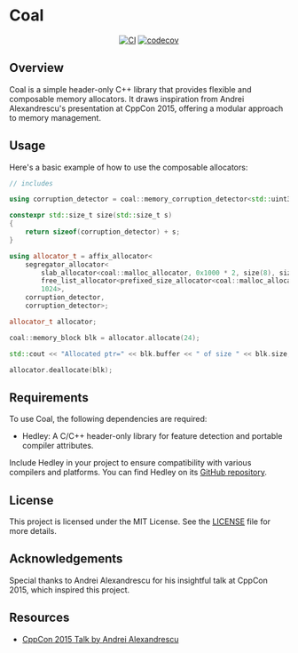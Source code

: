 # Coal

<div align="center">

[![CI](https://github.com/3uclid3/coal/actions/workflows/ci.yml/badge.svg)](https://github.com/3uclid3/coal/actions/workflows/ci.yml)
[![codecov](https://codecov.io/gh/3uclid3/coal/graph/badge.svg?token=WoAKEzkrWy)](https://codecov.io/gh/3uclid3/coal)

</div>

## Overview

Coal is a simple header-only C++ library that provides flexible and composable memory allocators. It draws inspiration from Andrei Alexandrescu's presentation at CppCon 2015, offering a modular approach to memory management.

## Usage

Here's a basic example of how to use the composable allocators:

```cpp
// includes

using corruption_detector = coal::memory_corruption_detector<std::uint32_t, 0xDEADDEAD>;

constexpr std::size_t size(std::size_t s)
{
    return sizeof(corruption_detector) + s;
}

using allocator_t = affix_allocator<
    segregator_allocator<
        slab_allocator<coal::malloc_allocator, 0x1000 * 2, size(8), size(16), size(32), size(64), size(128), size(512), size(1024)>,
        free_list_allocator<prefixed_size_allocator<coal::malloc_allocator>, limited_size_free_list_strategy<best_fit_free_list_strategy, 64>>,
        1024>,
    corruption_detector,
    corruption_detector>;

allocator_t allocator;

coal::memory_block blk = allocator.allocate(24);

std::cout << "Allocated ptr=" << blk.buffer << " of size " << blk.size;

allocator.deallocate(blk);
```

## Requirements

To use Coal, the following dependencies are required:

- Hedley: A C/C++ header-only library for feature detection and portable compiler attributes.

Include Hedley in your project to ensure compatibility with various compilers and platforms. You can find Hedley on its [GitHub repository](https://github.com/nemequ/hedley).

## License

This project is licensed under the MIT License. See the [LICENSE](LICENSE) file for more details.

## Acknowledgements

Special thanks to Andrei Alexandrescu for his insightful talk at CppCon 2015, which inspired this project.

## Resources

- [CppCon 2015 Talk by Andrei Alexandrescu](https://www.youtube.com/watch?v=LIb3L4vKZ7U)
